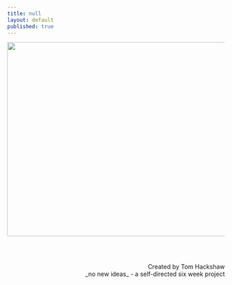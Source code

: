 ```yaml
---
title: null
layout: default
published: true
---
```


<center>
<a href="http://p4.tomhackshaw.com/exhibit/saturday19.html"><img src="https://c1.staticflickr.com/1/696/21520875632_dc54a75769_o.jpg" width="800" height="450"></a>

<br><br>

<div align="right">
Created by Tom Hackshaw
<br>
_no new ideas_ - a self-directed six week project
</div>
